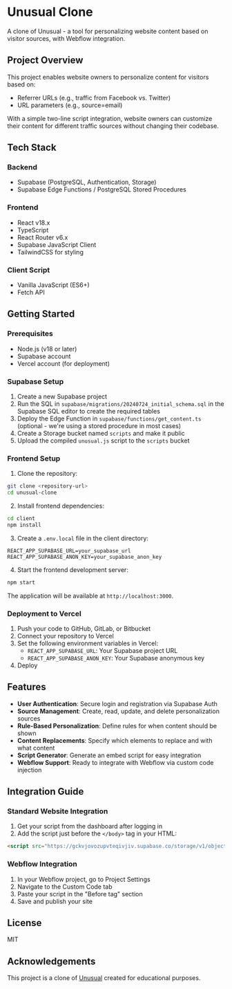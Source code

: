 # Unusual Clone

A clone of Unusual - a tool for personalizing website content based on visitor sources, with Webflow integration.

## Project Overview

This project enables website owners to personalize content for visitors based on:
- Referrer URLs (e.g., traffic from Facebook vs. Twitter)
- URL parameters (e.g., source=email)

With a simple two-line script integration, website owners can customize their content for different traffic sources without changing their codebase.

## Tech Stack

### Backend
- Supabase (PostgreSQL, Authentication, Storage)
- Supabase Edge Functions / PostgreSQL Stored Procedures

### Frontend
- React v18.x
- TypeScript
- React Router v6.x
- Supabase JavaScript Client
- TailwindCSS for styling

### Client Script
- Vanilla JavaScript (ES6+)
- Fetch API

## Getting Started

### Prerequisites
- Node.js (v18 or later)
- Supabase account
- Vercel account (for deployment)

### Supabase Setup

1. Create a new Supabase project
2. Run the SQL in `supabase/migrations/20240724_initial_schema.sql` in the Supabase SQL editor to create the required tables
3. Deploy the Edge Function in `supabase/functions/get_content.ts` (optional - we're using a stored procedure in most cases)
4. Create a Storage bucket named `scripts` and make it public
5. Upload the compiled `unusual.js` script to the `scripts` bucket

### Frontend Setup

1. Clone the repository:
```bash
git clone <repository-url>
cd unusual-clone
```

2. Install frontend dependencies:
```bash
cd client
npm install
```

3. Create a `.env.local` file in the client directory:
```
REACT_APP_SUPABASE_URL=your_supabase_url
REACT_APP_SUPABASE_ANON_KEY=your_supabase_anon_key
```

4. Start the frontend development server:
```bash
npm start
```

The application will be available at `http://localhost:3000`.

### Deployment to Vercel

1. Push your code to GitHub, GitLab, or Bitbucket
2. Connect your repository to Vercel
3. Set the following environment variables in Vercel:
   - `REACT_APP_SUPABASE_URL`: Your Supabase project URL
   - `REACT_APP_SUPABASE_ANON_KEY`: Your Supabase anonymous key
4. Deploy

## Features

- **User Authentication**: Secure login and registration via Supabase Auth
- **Source Management**: Create, read, update, and delete personalization sources
- **Rule-Based Personalization**: Define rules for when content should be shown
- **Content Replacements**: Specify which elements to replace and with what content
- **Script Generator**: Generate an embed script for easy integration
- **Webflow Support**: Ready to integrate with Webflow via custom code injection

## Integration Guide

### Standard Website Integration

1. Get your script from the dashboard after logging in
2. Add the script just before the `</body>` tag in your HTML:

```html
<script src="https://gckvjovozupvteqivjiv.supabase.co/storage/v1/object/public/scripts/unusual.js?user_id=YOUR_ID"></script>
```

### Webflow Integration

1. In your Webflow project, go to Project Settings
2. Navigate to the Custom Code tab
3. Paste your script in the "Before </body> tag" section
4. Save and publish your site

## License

MIT

## Acknowledgements

This project is a clone of [Unusual](https://unusual.dev/) created for educational purposes. 